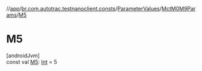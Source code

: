 //[app](../../../../index.md)/[br.com.autotrac.testnanoclient.consts](../../index.md)/[ParameterValues](../index.md)/[MctM0M9Params](index.md)/[M5](-m5.md)

# M5

[androidJvm]\
const val [M5](-m5.md): [Int](https://kotlinlang.org/api/latest/jvm/stdlib/kotlin/-int/index.html) = 5
